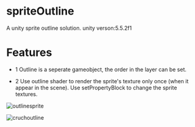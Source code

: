 # spriteOutline
A unity sprite outline solution. unity verson:5.5.2f1
# Features
* 1 Outline is a seperate gameobject, the order in the layer can be set.

* 2 Use outline shader to render the sprite's texture only once (when 
   it appear in the scene). Use setPropertyBlock to change the sprite textures.
     
![outlinesprite](https://cloud.githubusercontent.com/assets/5509512/23898554/9b093616-086e-11e7-9c4e-86a7130e9708.gif)

![cruchoutline](https://cloud.githubusercontent.com/assets/5509512/23899767/a008b54c-0873-11e7-92bd-69bdb167bbbb.png)


